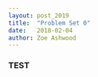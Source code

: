 ```yaml
---
layout: post_2019
title:  "Problem Set 0"
date:   2018-02-04
author: Zoe Ashwood
---
```

<style>
.center-image
{
    margin: 0 auto;
    display: block;
}
</style>

### TEST

